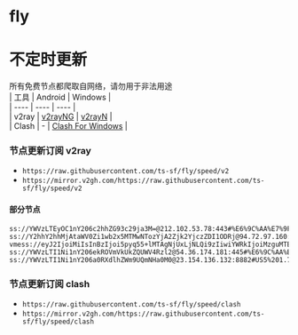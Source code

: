 # fly
# 不定时更新
所有免费节点都爬取自网络，请勿用于非法用途  
|  工具  | Android  | Windows  |  
|  ----  | ----   | ----  |  
| v2ray  | [v2rayNG](https://github.com/2dust/v2rayNG/releases) | [v2rayN](https://github.com/2dust/v2rayN/releases) |  
| Clash  | - | [Clash For Windows](https://github.com/2dust/clashN/releases) | 
  
### 节点更新订阅  v2ray
- `https://raw.githubusercontent.com/ts-sf/fly/speed/v2`  
- `https://mirror.v2gh.com/https://raw.githubusercontent.com/ts-sf/fly/speed/v2`  

#### 部分节点  
``` 
ss://YWVzLTEyOC1nY206c2hhZG93c29ja3M=@212.102.53.78:443#%E6%9C%AA%E7%9F%A59%208.5MB%2Fs
ss://Y2hhY2hhMjAtaWV0Zi1wb2x5MTMwNTozYjA2Zjk2YjczZDI1ODRj@94.72.97.160:11102#%F0%9F%87%B5%F0%9F%87%B1PL%E6%B3%A2%E5%85%B0%20106.6KB%2Fs
vmess://eyJ2IjoiMiIsInBzIjoi5pyq55+lMTAgNjUxLjNLQi9zIiwiYWRkIjoiMzguMTE0LjEyMC4xMiIsInBvcnQiOiI0NzU2NyIsImlkIjoiY2RhNWRmYWEtOTllOC00MmQ2LTlmMGItNmVmMzBmNzZlOTJjIiwiYWlkIjoiMCIsInNjeSI6ImF1dG8iLCJuZXQiOiJ0Y3AiLCJ0eXBlIjoibm9uZSIsImhvc3QiOiIiLCJwYXRoIjoiIiwidGxzIjoiIiwic25pIjoiIiwidGVzdF9uYW1lIjoiMTAifQ==
ss://YWVzLTI1Ni1nY206ekROVmVkUkZQUWV4Rzl2@54.36.174.181:445#%E6%9C%AA%E7%9F%A516%201.7MB%2Fs
ss://YWVzLTI1Ni1nY206a0RXdlhZWm9UQmNHa0M0@23.154.136.132:8882#US5%201.7MB%2Fs
```
### 节点更新订阅  clash
- `https://raw.githubusercontent.com/ts-sf/fly/speed/clash`  
- `https://mirror.v2gh.com/https://raw.githubusercontent.com/ts-sf/fly/speed/clash`  



